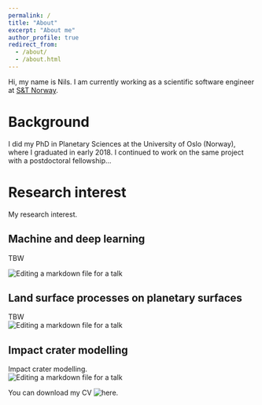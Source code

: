 ```yaml
---
permalink: /
title: "About"
excerpt: "About me"
author_profile: true
redirect_from: 
  - /about/
  - /about.html
---
```


Hi, my name is Nils. I am currently working as a scientific software engineer at 
[S&T Norway](https://stcorp.no/). 

Background
======
I did my PhD in Planetary Sciences at the University of Oslo (Norway), where I graduated in
early 2018. I continued to work on the same project with a postdoctoral fellowship...

Research interest
======
My research interest.

Machine and deep learning
------
TBW <br>

![Editing a markdown file for a talk](/images/editing-talk.png)


Land surface processes on planetary surfaces
------
TBW <br>
![Editing a markdown file for a talk](/images/editing-talk.png)


Impact crater modelling
------
Impact crater modelling. <br>
![Editing a markdown file for a talk](/images/editing-talk.png)

You can download my CV ![here](https://github.com/academicpages/academicpages.github.io).